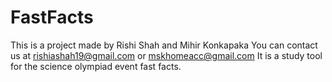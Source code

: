 # FastFacts

This is a project made by Rishi Shah and Mihir Konkapaka
You can contact us at rishiashah19@gmail.com or mskhomeacc@gmail.com
It is a study tool for the science olympiad event fast facts. 
